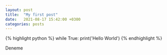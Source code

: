 ```yaml
---
layout: post
title:  "My first post"
date:   2021-08-17 15:42:00 +0300
categories: posts
---
```


{% highlight python %}
while True:
    print('Hello World')
{% endhighlight %}

Deneme